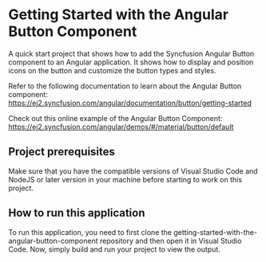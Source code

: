 # Getting Started with the Angular Button Component
A quick start project that shows how to add the Syncfusion Angular Button component to an Angular application. It shows how to display and position icons on the button and customize the button types and styles.

Refer to the following documentation to learn about the Angular Button component: https://ej2.syncfusion.com/angular/documentation/button/getting-started

Check out this online example of the Angular Button Component: https://ej2.syncfusion.com/angular/demos/#/material/button/default 

## Project prerequisites
Make sure that you have the compatible versions of Visual Studio Code and NodeJS or later version in your machine before starting to work on this project.

## How to run this application
To run this application, you need to first clone the getting-started-with-the-angular-button-component repository and then open it in Visual Studio Code. Now, simply build and run your project to view the output.

